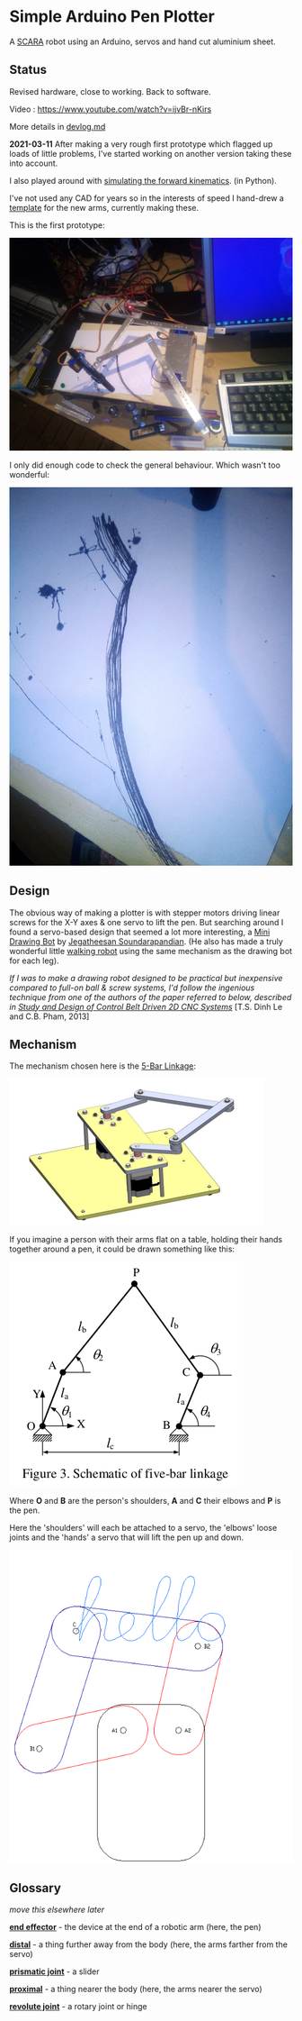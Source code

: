 # Simple Arduino Pen Plotter

A [SCARA](https://en.wikipedia.org/wiki/SCARA) robot using an Arduino, servos and hand cut aluminium sheet. 

## Status

Revised hardware, close to working. Back to software.

Video : https://www.youtube.com/watch?v=ijvBr-nKirs

More details in [devlog.md](devlog.md)

**2021-03-11** After making a very rough first prototype which flagged up loads of little problems, I've started working on another version taking these into account.

I also played around with [simulating the forward kinematics](https://github.com/danja/mini-draw/tree/main/sums). (in Python).

I've not used any CAD for years so in the interests of speed I hand-drew a [template](https://github.com/danja/mini-draw/blob/main/images/arms-template_2021-03-11.pdf) for the new arms, currently making these.

This is the first prototype: 

![prototype v1](https://github.com/danja/mini-draw/blob/main/images/early-top-view.jpeg)

I only did enough code to check the general behaviour. Which wasn't too wonderful:

![first lines](https://github.com/danja/mini-draw/blob/main/images/first-lines.jpeg)

## Design

The obvious way of making a plotter is with stepper motors driving linear screws for the X-Y axes & one servo to lift the pen. But searching around I found a servo-based design that seemed a lot more interesting, a [Mini Drawing Bot](https://www.instructables.com/Mini-Drawing-Bot-Live-Android-App-Trignomentry/) by [Jegatheesan Soundarapandian](https://www.instructables.com/member/jegatheesan.soundarapandian/). (He also has made a truly wonderful little [walking robot](https://www.instructables.com/Baby-MIT-Cheetah-Robot-V2-Autonomous-and-RC/) using the same mechanism as the drawing bot for each leg).

*If I was to make a drawing robot designed to be practical but inexpensive compared to full-on ball & screw systems, I'd follow the ingenious technique from one of the authors of the paper referred to below, described in [Study and Design of Control Belt Driven 2D CNC Systems](https://www.academia.edu/13297276/STUDY_DESIGN_AND_CONTROL_BELT_DRIVEN_2_D_CNC_SYSTEMS)* [T.S. Dinh Le and C.B. Pham, 2013]

## Mechanism

The mechanism chosen here is the [5-Bar Linkage](https://en.wikipedia.org/wiki/Five-bar_linkage):

![Five-bar linkage](https://github.com/danja/mini-draw/blob/main/images/five-bar-mechanism.png?raw=true)

If you imagine a person with their arms flat on a table, holding their hands together around a pen, it could be drawn something like this:

![Five-bar schematic](https://github.com/danja/mini-draw/blob/main/images/five-bar-schematic.png?raw=true)

Where **O** and **B** are the person's shoulders, **A** and **C** their elbows and **P** is the pen.

Here the 'shoulders' will each be attached to a servo, the 'elbows' loose joints and the 'hands' a servo that will lift the pen up and down. 

![animation](https://github.com/danja/mini-draw/blob/main/images/5R_robot.gif)

## Glossary

*move this elsewhere later*

**[end effector](https://en.wikipedia.org/wiki/Robot_end_effector)** - the device at the end of a robotic arm (here, the pen)

**[distal](https://en.wikipedia.org/wiki/Anatomical_terms_of_location)** - a thing further away from the body (here, the arms farther from the servo)

**[prismatic joint](https://en.wikipedia.org/wiki/Prismatic_joint)** - a slider 

**[proximal](https://en.wikipedia.org/wiki/Anatomical_terms_of_location)** - a thing nearer the body (here, the arms nearer the servo)

**[revolute joint](https://en.wikipedia.org/wiki/Revolute_joint)** - a rotary joint or hinge 


